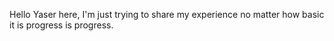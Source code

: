 Hello Yaser here, I'm just trying to share my experience no matter how basic it is progress is progress.
